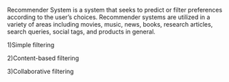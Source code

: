 Recommender System is a system that seeks to predict or filter preferences according to the
user’s choices. Recommender systems are utilized in a variety of areas including movies,
music, news, books, research articles, search queries, social tags, and products in general. 

1)Simple filtering

2)Content-based filtering

3)Collaborative filtering
